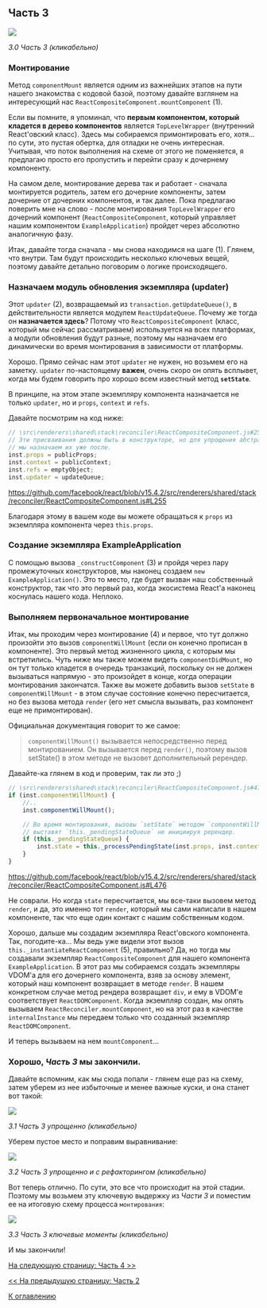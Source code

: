 ## Часть 3

[![](https://rawgit.com/Bogdan-Lyashenko/Under-the-hood-ReactJS/master/stack/images/3/part-3.svg)](https://rawgit.com/Bogdan-Lyashenko/Under-the-hood-ReactJS/master/stack/images/3/part-3.svg)

<em>3.0 Часть 3 (кликабельно)</em>

### Монтирование

Метод `componentMount` является одним из важнейших этапов на пути нашего знакомства с кодовой базой, поэтому давайте взглянем на интересующий нас `ReactCompositeComponent.mountComponent` (1).

Если вы помните, я упоминал, что **первым компонентом, который кладется в дерево компонентов** является `TopLevelWrapper` (внутренний React'овский класс). Здесь мы собираемся примонтировать его, хотя... по сути, это пустая обертка, для отладки не очень интересная. Учитывая, что поток выполнения на схеме от этого не поменяется, я предлагаю просто его пропустить и перейти сразу к дочернему компоненту.

На самом деле, монтирование дерева так и работает - сначала монтируется родитель, затем его дочерние компоненты, затем дочерние от дочерних компонентов, и так далее. Пока предлагаю поверить мне на слово - после монтирования `TopLevelWrapper` его дочерний компонент (`ReactCompositeComponent`, который управляет нашим компонентом `ExampleApplication`) пройдет через абсолютно аналогичную фазу.

Итак, давайте тогда сначала - мы снова находимся на шаге (1). Глянем, что внутри. Там будут происходить несколько ключевых вещей, поэтому давайте детально поговорим о логике происходящего.

### Назначаем модуль обновления экземпляра (updater)

Этот `updater` (2), возвращаемый из `transaction.getUpdateQueue()`, в действительности является модулем `ReactUpdateQueue`. Почему же тогда он **назначается здесь**? Потому что `ReactCompositeComponent` (класс, который мы сейчас рассматриваем) используется на всех платформах, а модули обновления будут разные, поэтому мы назначаем его динамически во время монтирования в зависимости от платформы.

Хорошо. Прямо сейчас нам этот `updater` не нужен, но возьмем его на заметку. `updater` по-настоящему **важен**, очень скоро он опять всплывет, когда мы будем говорить про хорошо всем известный метод **`setState`**.

В принципе, на этом этапе экземпляру компонента назначается не только `updater`, но и `props`, `context` и `refs`.

Давайте посмотрим на код ниже:

```javascript
// \src\renderers\shared\stack\reconciler\ReactCompositeComponent.js#255
// Эти присваивания должны быть в конструкторе, но для упрощения абстракции класса
// мы назначаем их уже после.
inst.props = publicProps;
inst.context = publicContext;
inst.refs = emptyObject;
inst.updater = updateQueue;
```
https://github.com/facebook/react/blob/v15.4.2/src/renderers/shared/stack/reconciler/ReactCompositeComponent.js#L255

Благодаря этому в вашем коде вы можете обращаться к `props` из экземпляра компонента  через `this.props`.

### Создание экземпляра ExampleApplication

С помощью вызова `_constructComponent` (3) и пройдя через пару промежуточных конструкторов, мы наконец создаем `new ExampleApplication()`. Это то место, где  будет вызван наш собственный конструктор, так что это первый раз, когда экосистема React'а наконец коснулась нашего кода. Неплохо.

### Выполняем первоначальное монтирование

Итак, мы проходим через монтирование (4) и первое, что тут должно произойти это вызов `componentWillMount` (если он конечно прописан в компоненте). Это первый метод жизненного цикла, с которым мы встретились. Чуть ниже мы также можем видеть `componentDidMount`, но он тут только кладется в очередь транзакций, поскольку он не должен вызываться напрямую - это произойдет в конце, когда операции монтирования закончатся. Также вы можете добавить вызов `setState` в `componentWillMount` - в этом случае состояние конечно пересчитается, но без вызова метода `render` (его нет смысла вызывать, раз компонент еще не примонтирован).

Официальная документация говорит то же самое:

> `componentWillMount()` вызывается непосредственно перед монтированием. Он вызывается перед `render()`, поэтому вызов setState() в этом методе не вызовет дополнительный ререндер.

Давайте-ка глянем в код и проверим, так ли это ;)

```javascript
// \src\renderers\shared\stack\reconciler\ReactCompositeComponent.js#476
if (inst.componentWillMount) {
    //..
    inst.componentWillMount();

    // Во время монтирования, вызовы `setState` методом `componentWillMount`
    // выставят `this._pendingStateQueue` не инициируя ререндер.
    if (this._pendingStateQueue) {
        inst.state = this._processPendingState(inst.props, inst.context);
    }
}
```
https://github.com/facebook/react/blob/v15.4.2/src/renderers/shared/stack/reconciler/ReactCompositeComponent.js#L476

Не соврали. Но когда `state` пересчитается, мы все-таки вызовем метод `render`, и да, это именно тот `render`, который мы сами написали в нашем компоненте, так что еще один контакт с нашим собственным кодом.

Хорошо, дальше мы создадим экземпляра React'овского компонента. Так, погодите-ка... Мы ведь уже видели этот вызов `this._instantiateReactComponent` (5), правильно? Да, но тогда мы создавали экземпляр `ReactCompositeComponent` для нашего компонента `ExampleApplication`. В этот раз мы собираемся создать экземпляры VDOM'а для его дочернего компонента, взяв за основу элемент, который наш компонент возвращает в методе `render`. В нашем конкретном случае метод рендера возвращает `div`, и ему в VDOM'е соответствует `ReactDOMComponent`. Когда экземпляр создан, мы опять вызываем `ReactReconciler.mountComponent`, но на этот раз в качестве `internalInstance` мы передаем только что созданный экземпляр `ReactDOMComponent`.

И теперь вызываем на нем `mountComponent`... 

### Хорошо, *Часть 3* мы закончили.

Давайте вспомним, как мы сюда попали - глянем еще раз на схему, затем уберем из нее избыточные и менее важные куски, и она станет вот такой:

[![](https://rawgit.com/Bogdan-Lyashenko/Under-the-hood-ReactJS/master/stack/images/3/part-3-A.svg)](https://rawgit.com/Bogdan-Lyashenko/Under-the-hood-ReactJS/master/stack/images/3/part-3-A.svg)

<em>3.1 Часть 3 упрощенно (кликабельно)</em>

Уберем пустое место и поправим выравнивание:

[![](https://rawgit.com/Bogdan-Lyashenko/Under-the-hood-ReactJS/master/stack/images/3/part-3-B.svg)](https://rawgit.com/Bogdan-Lyashenko/Under-the-hood-ReactJS/master/stack/images/3/part-3-B.svg)

<em>3.2 Часть 3 упрощенно и с рефакторингом (кликабельно)</em>

Вот теперь отлично. По сути, это все что происходит на этой стадии. Поэтому мы возьмем эту ключевую выдержку из *Части 3* и поместим ее на итоговую схему процесса `монтирования`:

[![](https://rawgit.com/Bogdan-Lyashenko/Under-the-hood-ReactJS/master/stack/images/3/part-3-C.svg)](https://rawgit.com/Bogdan-Lyashenko/Under-the-hood-ReactJS/master/stack/images/3/part-3-C.svg)

<em>3.3 Часть 3 ключевые моменты (кликабельно)</em>

И мы закончили!


[На следующую страницу: Часть 4 >>](../../../../stack/book/Part-3.md)

[<< На предыдущую страницу: Часть 2](./Part-2.md)


[К оглавлению](../../README.md)
